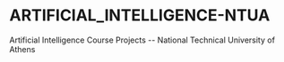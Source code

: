 # ARTIFICIAL_INTELLIGENCE-NTUA
Artificial Intelligence Course Projects -- National Technical University of Athens 
